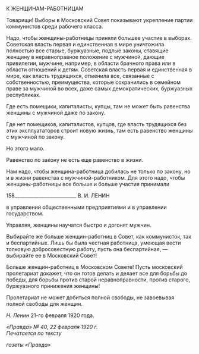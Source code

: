 К ЖЕНЩИНАМ-РАБОТНИЦАМ

Товарищи! Выборы в Московский Совет показывают укрепление партии коммуни­стов среди рабочего класса.

Надо, чтобы женщины-работницы приняли большее участие в выборах. Советская власть первая и единственная в мире уничтожила полностью все старые, буржуазные, подлые законы, ставящие женщину в неравноправное положение с мужчиной, дающие привилегии, мужчине, например, в области брачного права или в области отношений к детям. Советская власть первая и единственная в мире, как власть трудящихся, отмени­ла все, связанные с собственностью, преимущества, которые сохранились в семейном праве за мужчиной во всех, даже самых демократических, буржуазных республиках.

Где есть помещики, капиталисты, купцы, там не может быть равенства женщины с мужчиной даже по закону.

Где нет помещиков, капиталистов, купцов, где власть трудящихся без этих эксплуа­таторов строит новую жизнь, там есть равенство женщины с мужчиной по закону.

Но этого мало.

Равенство по закону не есть еще равенство в жизни.

Нам надо, чтобы женщина-работница добилась не только по закону, но и в жизни равенства с мужчиной-работником. Для этого надо, чтобы женщины-работницы все больше и больше участия принимали

  

158__________________________ В. И. ЛЕНИН

в управлении общественными предприятиями и в управлении государством.

Управляя, женщины научатся быстро и догонят мужчин.

Выбирайте же больше женщин-работниц в Совет, как коммунисток, так и беспар­тийных. Лишь бы была честная работница, умеющая вести толковую добросовестную работу, пусть она беспартийная, — выбирайте ее в Московский Совет!

Больше женщин-работниц в Московском Совете! Пусть московский пролетариат до­кажет, что он готов делать и делает все для борьбы до победы, для борьбы против ста­рой неравноправности, против старого, буржуазного принижения женщины!

Пролетариат не может добиться полной свободы, не завоевывая полной свободы для женщин.

_Н. Ленин_ 21-го февраля 1920 года.

_«Правда» № 40, 22 февраля 1920 г.                                                          Печатается по тексту_

_газеты «Правда»_